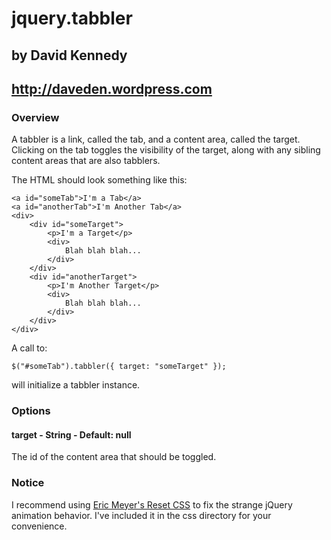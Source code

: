 # jquery.tabbler
## by David Kennedy
## http://daveden.wordpress.com

### Overview

A tabbler is a link, called the tab, and a content area, called the target. Clicking on the tab toggles the visibility of the target, along with any sibling content areas that are also tabblers.

The HTML should look something like this:

    <a id="someTab">I'm a Tab</a>
    <a id="anotherTab">I'm Another Tab</a>
    <div>
        <div id="someTarget">
            <p>I'm a Target</p>
            <div>
                Blah blah blah...
            </div>
        </div>
        <div id="anotherTarget">
            <p>I'm Another Target</p>
            <div>
                Blah blah blah...
            </div>
        </div>
    </div>

A call to:

    $("#someTab").tabbler({ target: "someTarget" });

will initialize a tabbler instance.

### Options

#### target - String - Default: null
The id of the content area that should be toggled.

### Notice

I recommend using [Eric Meyer's Reset CSS](http://meyerweb.com/eric/tools/css/reset) to fix the strange jQuery animation behavior. I've included it in the css directory for your convenience.